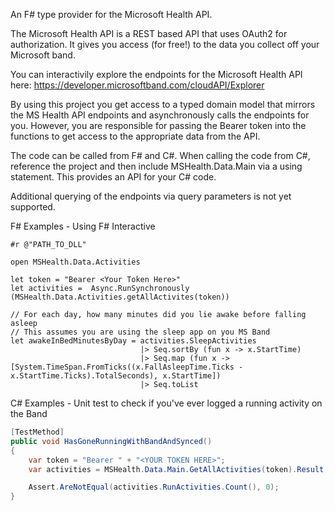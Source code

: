 An F# type provider for the Microsoft Health API.

The Microsoft Health API is a REST based API that uses OAuth2 for authorization. It gives you access (for free!) to the data you collect off your Microsoft band.

You can interactivily explore the endpoints for the Microsoft Health API here: https://developer.microsoftband.com/cloudAPI/Explorer

By using this project you get access to a typed domain model that mirrors the MS Health API endpoints and asynchronously calls the endpoints for you. However, you are responsible for passing the Bearer token into the functions to get access to the appropriate data from the API.

The code can be called from F# and C#.  When calling the code from C#, reference the project and then include MSHealth.Data.Main via a using statement.  This provides an API for your C# code.

Additional querying of the endpoints via query parameters is not yet supported.

F# Examples - Using F# Interactive

```f#
#r @"PATH_TO_DLL"

open MSHealth.Data.Activities

let token = "Bearer <Your Token Here>"
let activities =  Async.RunSynchronously (MSHealth.Data.Activities.getAllActivites(token))
                     
// For each day, how many minutes did you lie awake before falling asleep         
// This assumes you are using the sleep app on you MS Band
let awakeInBedMinutesByDay = activities.SleepActivities
                             |> Seq.sortBy (fun x -> x.StartTime)
                             |> Seq.map (fun x -> [System.TimeSpan.FromTicks((x.FallAsleepTime.Ticks - x.StartTime.Ticks).TotalSeconds), x.StartTime])
                             |> Seq.toList 
```

C# Examples - Unit test to check if you've ever logged a running activity on the Band
```c#
[TestMethod]
public void HasGoneRunningWithBandAndSynced()
{
    var token = "Bearer " + "<YOUR TOKEN HERE>";
    var activities = MSHealth.Data.Main.GetAllActivities(token).Result;

    Assert.AreNotEqual(activities.RunActivities.Count(), 0);
}
```

